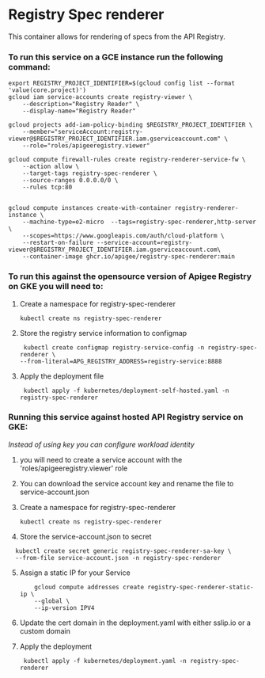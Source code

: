 # Registry Spec renderer
This container allows for rendering of specs from the API Registry.

### To run this service on a GCE instance run the following command:
```
export REGISTRY_PROJECT_IDENTIFIER=$(gcloud config list --format 'value(core.project)')
gcloud iam service-accounts create registry-viewer \
    --description="Registry Reader" \
    --display-name="Registry Reader"

gcloud projects add-iam-policy-binding $REGISTRY_PROJECT_IDENTIFIER \
    --member="serviceAccount:registry-viewer@$REGISTRY_PROJECT_IDENTIFIER.iam.gserviceaccount.com" \
    --role="roles/apigeeregistry.viewer"

gcloud compute firewall-rules create registry-renderer-service-fw \
    --action allow \
    --target-tags registry-spec-renderer \
    --source-ranges 0.0.0.0/0 \
    --rules tcp:80


gcloud compute instances create-with-container registry-renderer-instance \
	--machine-type=e2-micro  --tags=registry-spec-renderer,http-server \
	--scopes=https://www.googleapis.com/auth/cloud-platform \
	--restart-on-failure --service-account=registry-viewer@$REGISTRY_PROJECT_IDENTIFIER.iam.gserviceaccount.com\
    --container-image ghcr.io/apigee/registry-spec-renderer:main
```

### To run this against the opensource version of Apigee Registry on GKE you will need to:  

1. Create a namespace for registry-spec-renderer
    ```
   kubectl create ns registry-spec-renderer
   ```
2. Store the registry service information to configmap
   ```
    kubectl create configmap registry-service-config -n registry-spec-renderer \
   --from-literal=APG_REGISTRY_ADDRESS=registry-service:8888
   ```
3. Apply the deployment file
   ```
    kubectl apply -f kubernetes/deployment-self-hosted.yaml -n registry-spec-renderer
   ```

### Running this service against hosted API Registry service on GKE: 

*Instead of using key you can configure workload identity*
1. you will need to create a service account with the 'roles/apigeeregistry.viewer' role

2. You can download the service account key and rename the file to service-account.json

3. Create a namespace for registry-spec-renderer
    ```
   kubectl create ns registry-spec-renderer
   ```
4. Store the service-account.json to secret 
 ```
   kubectl create secret generic registry-spec-renderer-sa-key \
   --from-file service-account.json -n registry-spec-renderer
   ```
5. Assign a static IP for your Service
   ```shell
       gcloud compute addresses create registry-spec-renderer-static-ip \
       --global \
       --ip-version IPV4
   ```
6. Update the cert domain in the deployment.yaml with either sslip.io or 
   a custom domain

7. Apply the deployment 
   ```
    kubectl apply -f kubernetes/deployment.yaml -n registry-spec-renderer
   ```
